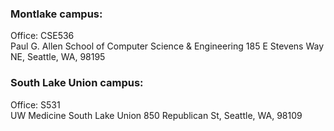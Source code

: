 ### Montlake campus:   
Office: CSE536  
Paul G. Allen School of Computer Science & Engineering 
185 E Stevens Way NE, Seattle, WA, 98195  

### South Lake Union campus:  
Office: S531  
UW Medicine South Lake Union
850 Republican St, Seattle, WA, 98109
